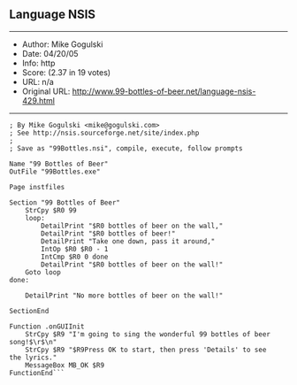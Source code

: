 
## Language NSIS ##
---
- Author: Mike Gogulski
- Date: 04/20/05
- Info: http
- Score:  (2.37 in 19 votes)
- URL: n/a
- Original URL: http://www.99-bottles-of-beer.net/language-nsis-429.html
---

```; 99 bottles of beer for the Nullsoft Scriptable Install System (NSIS)
; By Mike Gogulski <mike@gogulski.com>
; See http://nsis.sourceforge.net/site/index.php 
;
; Save as "99Bottles.nsi", compile, execute, follow prompts

Name "99 Bottles of Beer"
OutFile "99Bottles.exe"

Page instfiles

Section "99 Bottles of Beer"
	StrCpy $R0 99
	loop:
		DetailPrint "$R0 bottles of beer on the wall,"
		DetailPrint "$R0 bottles of beer!"
		DetailPrint "Take one down, pass it around,"
		IntOp $R0 $R0 - 1
		IntCmp $R0 0 done
		DetailPrint "$R0 bottles of beer on the wall!"
	Goto loop
done:

	DetailPrint "No more bottles of beer on the wall!"

SectionEnd

Function .onGUIInit
	StrCpy $R9 "I'm going to sing the wonderful 99 bottles of beer
song!$\r$\n"
	StrCpy $R9 "$R9Press OK to start, then press 'Details' to see
the lyrics."
	MessageBox MB_OK $R9
FunctionEnd```